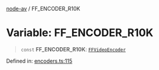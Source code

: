 [node-av](../globals.md) / FF\_ENCODER\_R10K

# Variable: FF\_ENCODER\_R10K

> `const` **FF\_ENCODER\_R10K**: [`FFVideoEncoder`](../type-aliases/FFVideoEncoder.md)

Defined in: [encoders.ts:115](https://github.com/seydx/av/blob/f8631fc881b394300b1479f511d55cf1c370a87f/src/constants/encoders.ts#L115)
